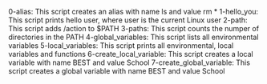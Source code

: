 0-alias: This script creates an alias with name ls and value rm *
1-hello_you: This script prints hello user, where user is the current Linux user
2-path: This script adds /action to $PATH
3-paths: This script counts the numper of directories in the PATH
4-global_variables: This script lists all environmental variables
5-local_variables: This script prints all environmental, local variables and functions
6-create_local_variable: This script creates a local variable with name BEST and value School
7-create_global_variable: This script creates a global variable with name BEST and value School
